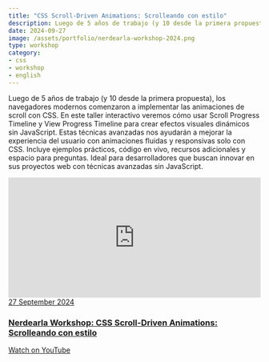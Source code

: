```yaml
---
title: "CSS Scroll-Driven Animations: Scrolleando con estilo"
description: Luego de 5 años de trabajo (y 10 desde la primera propuesta), los navegadores modernos comenzaron a implementar las animaciones de scroll con CSS. En este taller interactivo veremos cómo usar Scroll Progress Timeline y View Progress Timeline para crear efectos visuales dinámicos sin JavaScript.
date: 2024-09-27
image: /assets/portfolio/nerdearla-workshop-2024.png
type: workshop
category: 
- css
- workshop
- english
---
```


Luego de 5 años de trabajo (y 10 desde la primera propuesta), los navegadores modernos comenzaron a implementar las animaciones de scroll con CSS. En este taller interactivo veremos cómo usar Scroll Progress Timeline y View Progress Timeline para crear efectos visuales dinámicos sin JavaScript. Estas técnicas avanzadas nos ayudarán a mejorar la experiencia del usuario con animaciones fluidas y responsivas solo con CSS. Incluye ejemplos prácticos, código en vivo, recursos adicionales y espacio para preguntas. Ideal para desarrolladores que buscan innovar en sus proyectos web con técnicas avanzadas sin JavaScript.

<a href="https://www.youtube.com/watch?v=eHyDtrtdDHw&ab_channel=Nerdearla">
    <iframe width="100%" height="240" src="https://www.youtube.com/embed/eHyDtrtdDHw?si=Jqk6ZcK-kET-jODu" title="YouTube video player" frameborder="0" allow="accelerometer; autoplay; clipboard-write; encrypted-media; gyroscope; picture-in-picture; web-share" referrerpolicy="strict-origin-when-cross-origin" allowfullscreen></iframe>
    <span class="card-date">27 September 2024</span>
    <h3 class="card-title">Nerdearla Workshop: CSS Scroll-Driven Animations: Scrolleando con estilo</h3>
    <p class="view read">Watch on YouTube</p>
</a>